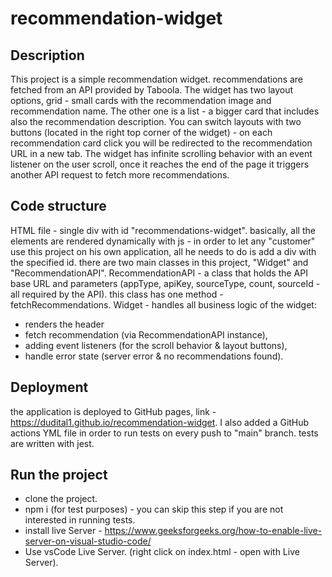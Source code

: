 # recommendation-widget

## Description 

This project is a simple recommendation widget. recommendations are fetched from an API provided by Taboola. 
The widget has two layout options, grid - small cards with the recommendation image and recommendation name. 
The other one is a list -  a bigger card that includes also the recommendation description. 
You can switch layouts with two buttons (located in the right top corner of the widget) - on each recommendation card click you will be redirected to the recommendation URL in a new tab.
The widget has infinite scrolling behavior with an event listener on the user scroll, once it reaches the end of the page it triggers another API request to fetch more recommendations.

## Code structure

HTML file - single div with id "recommendations-widget". 
basically, all the elements are rendered dynamically with js - in order to let any "customer" use this project on his own application, all he needs to do is add a div with the specified id.
there are two main classes in this project, "Widget" and "RecommendationAPI". 
RecommendationAPI - a class that holds the API base URL and parameters (appType, apiKey, sourceType, count, sourceId - all required by the API). this class has one method - fetchRecommendations.
Widget - handles all business logic of the widget: 
* renders the header
* fetch recommendation (via RecommendationAPI instance),
* adding event listeners (for the scroll behavior & layout buttons), 
* handle error state (server error & no recommendations found). 

## Deployment 

the application is deployed to GitHub pages, link - https://dudital1.github.io/recommendation-widget. 
I also added a GitHub actions YML file in order to run tests on every push to "main" branch. 
tests are written with jest. 

## Run the project 

* clone the project. 
* npm i (for test purposes) - you can skip this step if you are not interested in running tests.
* install live Server - https://www.geeksforgeeks.org/how-to-enable-live-server-on-visual-studio-code/
* Use vsCode Live Server. (right click on index.html - open with Live Server).





